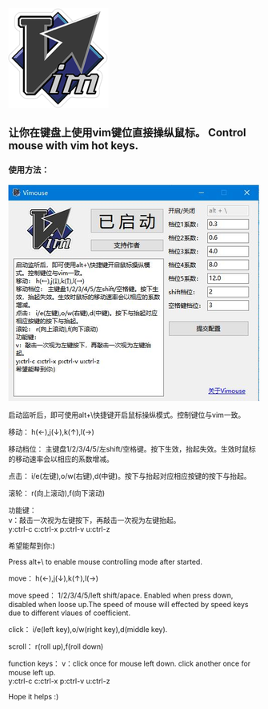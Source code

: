 ![vimouse](logo_small.png)

## 让你在键盘上使用vim键位直接操纵鼠标。 Control mouse with vim hot keys.

### 使用方法：
![vimouse](screenshot.jpg)

启动监听后，即可使用alt+\快捷键开启鼠标操纵模式。控制键位与vim一致。

移动： h(←),j(↓),k(↑),l(→)  

移动档位： 主键盘1/2/3/4/5/左shift/空格键。按下生效，抬起失效。生效时鼠标的移动速率会以相应的系数增减。

点击： i/e(左键),o/w(右键),d(中键)。按下与抬起对应相应按键的按下与抬起。

滚轮： r(向上滚动),f(向下滚动)

功能键：  
v：敲击一次视为左键按下，再敲击一次视为左键抬起。  
y:ctrl-c c:ctrl-x p:ctrl-v u:ctrl-z  

希望能帮到你:)

Press alt+\ to enable mouse controlling mode after started.

move： h(←),j(↓),k(↑),l(→)

move speed： 1/2/3/4/5/left shift/apace. Enabled when press down, disabled when loose up.The speed of mouse will effected by speed keys due to different vlaues of coefficient.

click： i/e(left key),o/w(right key),d(middle key).

scroll： r(roll up),f(roll down)

function keys：
v：click once for mouse left down. click another once for mouse left up.  
y:ctrl-c c:ctrl-x p:ctrl-v u:ctrl-z  

Hope it helps :)
